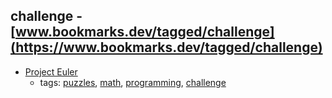 challenge - [www.bookmarks.dev/tagged/challenge](https://www.bookmarks.dev/tagged/challenge)
---
* [Project Euler](https://projecteuler.net/)
    * tags: [puzzles](../tags/puzzles.md), [math](../tags/math.md), [programming](../tags/programming.md), [challenge](../tags/challenge.md)
